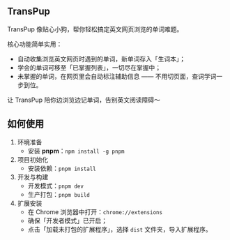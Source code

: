 ## TransPup 

TransPup 像贴心小狗，帮你轻松搞定英文网页浏览的单词难题。

核心功能简单实用：

- 自动收集浏览英文网页时遇到的单词，新单词存入「生词本」；
- 学会的单词可移至「已掌握列表」，一切尽在掌握中；
- 未掌握的单词，在网页里会自动标注辅助信息 —— 不用切页面，查词学词一步到位。

让 TransPup 陪你边浏览边记单词，告别英文阅读障碍～

## 如何使用

1. 环境准备
   - 安装 **pnpm**：`npm install -g pnpm`
2. 项目初始化
   - 安装依赖：`pnpm install`
3. 开发与构建
   - 开发模式：`pnpm dev`
   - 生产打包：`pnpm build`
4. 扩展安装
   - 在 Chrome 浏览器中打开：`chrome://extensions`
   - 确保「开发者模式」已开启；
   - 点击「加载未打包的扩展程序」，选择 `dist` 文件夹，导入扩展程序。